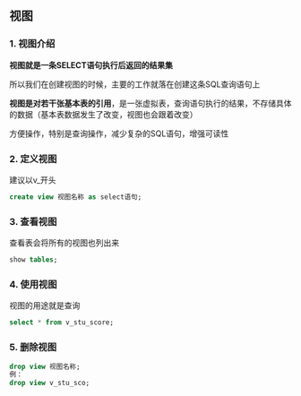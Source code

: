 ## 视图



### 1. 视图介绍

**视图就是一条SELECT语句执行后返回的结果集**

所以我们在创建视图的时候，主要的工作就落在创建这条SQL查询语句上

**视图是对若干张基本表的引用**，是一张虚拟表，查询语句执行的结果，不存储具体的数据（基本表数据发生了改变，视图也会跟着改变）

方便操作，特别是查询操作，减少复杂的SQL语句，增强可读性

### 2. 定义视图

建议以v_开头

```sql
create view 视图名称 as select语句;
```

### 3. 查看视图

查看表会将所有的视图也列出来

```sql
show tables;
```

### 4. 使用视图

视图的用途就是查询

```sql
select * from v_stu_score;
```

### 5. 删除视图

```sql
drop view 视图名称;
例：
drop view v_stu_sco;
```
